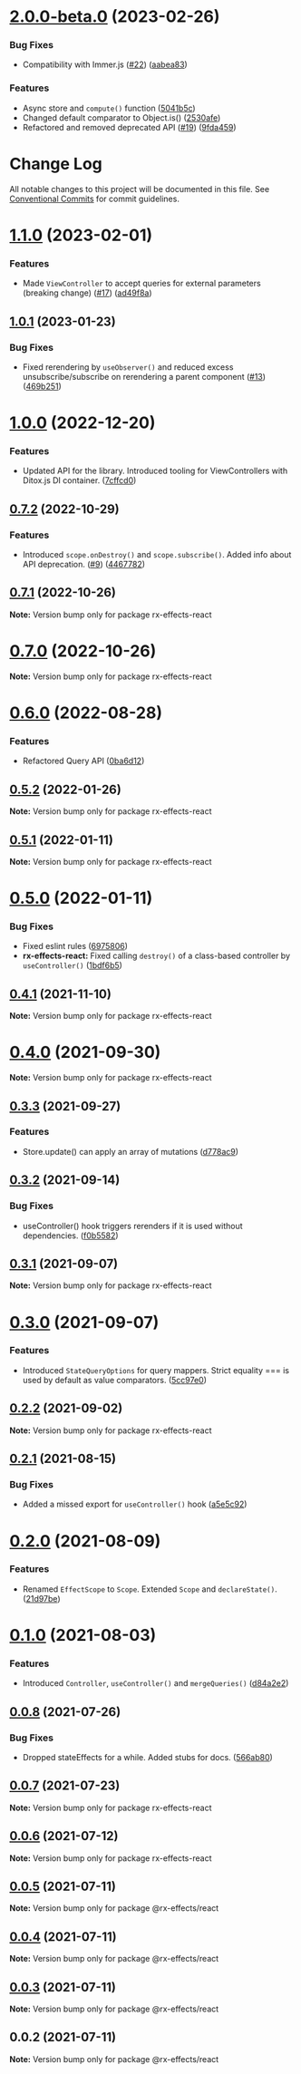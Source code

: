 # [2.0.0-beta.0](https://github.com/mnasyrov/rx-effects/compare/v1.1.0...v2.0.0-beta.0) (2023-02-26)

### Bug Fixes

- Compatibility with Immer.js ([#22](https://github.com/mnasyrov/rx-effects/issues/22)) ([aabea83](https://github.com/mnasyrov/rx-effects/commit/aabea83c6b3b61f9b19a7d0ee0ec39a571ed0bb1))

### Features

- Async store and `compute()` function ([5041b5c](https://github.com/mnasyrov/rx-effects/commit/5041b5cd9fe5fdda58af9e704ed64b419bffcdc4))
- Changed default comparator to Object.is() ([2530afe](https://github.com/mnasyrov/rx-effects/commit/2530afefbf48ab32cd81469bebc5f199d157c200))
- Refactored and removed deprecated API ([#19](https://github.com/mnasyrov/rx-effects/issues/19)) ([9fda459](https://github.com/mnasyrov/rx-effects/commit/9fda4592198262e345e19e7c9b0908b3d8d47962))

# Change Log

All notable changes to this project will be documented in this file.
See [Conventional Commits](https://conventionalcommits.org) for commit guidelines.

# [1.1.0](https://github.com/mnasyrov/rx-effects/compare/v1.0.1...v1.1.0) (2023-02-01)

### Features

- Made `ViewController` to accept queries for external parameters (breaking change) ([#17](https://github.com/mnasyrov/rx-effects/issues/17)) ([ad49f8a](https://github.com/mnasyrov/rx-effects/commit/ad49f8a70eda02a415c37de7de320582f4a91d0e))

## [1.0.1](https://github.com/mnasyrov/rx-effects/compare/v1.0.0...v1.0.1) (2023-01-23)

### Bug Fixes

- Fixed rerendering by `useObserver()` and reduced excess unsubscribe/subscribe on rerendering a parent component ([#13](https://github.com/mnasyrov/rx-effects/issues/13)) ([469b251](https://github.com/mnasyrov/rx-effects/commit/469b251797980b6280eb98d097e1b24747675879))

# [1.0.0](https://github.com/mnasyrov/rx-effects/compare/v0.7.2...v1.0.0) (2022-12-20)

### Features

- Updated API for the library. Introduced tooling for ViewControllers with Ditox.js DI container. ([7cffcd0](https://github.com/mnasyrov/rx-effects/commit/7cffcd03f915337fa27e3b55f30fd1ad0c45a087))

## [0.7.2](https://github.com/mnasyrov/rx-effects/compare/v0.7.1...v0.7.2) (2022-10-29)

### Features

- Introduced `scope.onDestroy()` and `scope.subscribe()`. Added info about API deprecation. ([#9](https://github.com/mnasyrov/rx-effects/issues/9)) ([4467782](https://github.com/mnasyrov/rx-effects/commit/44677829f889aa4fbca12fb467f149cd0fab6869))

## [0.7.1](https://github.com/mnasyrov/rx-effects/compare/v0.7.0...v0.7.1) (2022-10-26)

**Note:** Version bump only for package rx-effects-react

# [0.7.0](https://github.com/mnasyrov/rx-effects/compare/v0.6.0...v0.7.0) (2022-10-26)

**Note:** Version bump only for package rx-effects-react

# [0.6.0](https://github.com/mnasyrov/rx-effects/compare/v0.5.2...v0.6.0) (2022-08-28)

### Features

- Refactored Query API ([0ba6d12](https://github.com/mnasyrov/rx-effects/commit/0ba6d12df5f99cf98f04f130a89be814c90180f8))

## [0.5.2](https://github.com/mnasyrov/rx-effects/compare/v0.5.1...v0.5.2) (2022-01-26)

**Note:** Version bump only for package rx-effects-react

## [0.5.1](https://github.com/mnasyrov/rx-effects/compare/v0.5.0...v0.5.1) (2022-01-11)

**Note:** Version bump only for package rx-effects-react

# [0.5.0](https://github.com/mnasyrov/rx-effects/compare/v0.4.1...v0.5.0) (2022-01-11)

### Bug Fixes

- Fixed eslint rules ([6975806](https://github.com/mnasyrov/rx-effects/commit/69758063de4d9f6b7821b439aad054087df249b9))
- **rx-effects-react:** Fixed calling `destroy()` of a class-based controller by `useController()` ([1bdf6b5](https://github.com/mnasyrov/rx-effects/commit/1bdf6b55df6f41988bf7b481ec2019c97731f127))

## [0.4.1](https://github.com/mnasyrov/rx-effects/compare/v0.4.0...v0.4.1) (2021-11-10)

**Note:** Version bump only for package rx-effects-react

# [0.4.0](https://github.com/mnasyrov/rx-effects/compare/v0.3.3...v0.4.0) (2021-09-30)

**Note:** Version bump only for package rx-effects-react

## [0.3.3](https://github.com/mnasyrov/rx-effects/compare/v0.3.2...v0.3.3) (2021-09-27)

### Features

- Store.update() can apply an array of mutations ([d778ac9](https://github.com/mnasyrov/rx-effects/commit/d778ac99549a9ac1887ea03ab77d5f0fa6527d1f))

## [0.3.2](https://github.com/mnasyrov/rx-effects/compare/v0.3.1...v0.3.2) (2021-09-14)

### Bug Fixes

- useController() hook triggers rerenders if it is used without dependencies. ([f0b5582](https://github.com/mnasyrov/rx-effects/commit/f0b5582b7e801bd86882694d8d7dbb5456ca33bb))

## [0.3.1](https://github.com/mnasyrov/rx-effects/compare/v0.3.0...v0.3.1) (2021-09-07)

**Note:** Version bump only for package rx-effects-react

# [0.3.0](https://github.com/mnasyrov/rx-effects/compare/v0.2.2...v0.3.0) (2021-09-07)

### Features

- Introduced `StateQueryOptions` for query mappers. Strict equality === is used by default as value comparators. ([5cc97e0](https://github.com/mnasyrov/rx-effects/commit/5cc97e0f7ab1623ffbdc133e5bfbe63911d68b56))

## [0.2.2](https://github.com/mnasyrov/rx-effects/compare/v0.2.1...v0.2.2) (2021-09-02)

**Note:** Version bump only for package rx-effects-react

## [0.2.1](https://github.com/mnasyrov/rx-effects/compare/v0.2.0...v0.2.1) (2021-08-15)

### Bug Fixes

- Added a missed export for `useController()` hook ([a5e5c92](https://github.com/mnasyrov/rx-effects/commit/a5e5c92da8a288f44c41dac2cb70c96d788eea38))

# [0.2.0](https://github.com/mnasyrov/rx-effects/compare/v0.1.0...v0.2.0) (2021-08-09)

### Features

- Renamed `EffectScope` to `Scope`. Extended `Scope` and `declareState()`. ([21d97be](https://github.com/mnasyrov/rx-effects/commit/21d97be080897f33f674d461397e8f1e86ac8eef))

# [0.1.0](https://github.com/mnasyrov/rx-effects/compare/v0.0.8...v0.1.0) (2021-08-03)

### Features

- Introduced `Controller`, `useController()` and `mergeQueries()` ([d84a2e2](https://github.com/mnasyrov/rx-effects/commit/d84a2e2b8d1f57ca59e9664004de844a1f8bcf1f))

## [0.0.8](https://github.com/mnasyrov/rx-effects/compare/v0.0.7...v0.0.8) (2021-07-26)

### Bug Fixes

- Dropped stateEffects for a while. Added stubs for docs. ([566ab80](https://github.com/mnasyrov/rx-effects/commit/566ab8085b6e493942bf908e3000097561a14724))

## [0.0.7](https://github.com/mnasyrov/rx-effects/compare/v0.0.6...v0.0.7) (2021-07-23)

**Note:** Version bump only for package rx-effects-react

## [0.0.6](https://github.com/mnasyrov/rx-effects/compare/v0.0.5...v0.0.6) (2021-07-12)

**Note:** Version bump only for package rx-effects-react

## [0.0.5](https://github.com/mnasyrov/rx-effects/compare/v0.0.4...v0.0.5) (2021-07-11)

**Note:** Version bump only for package @rx-effects/react

## [0.0.4](https://github.com/mnasyrov/rx-effects/compare/v0.0.3...v0.0.4) (2021-07-11)

**Note:** Version bump only for package @rx-effects/react

## [0.0.3](https://github.com/mnasyrov/rx-effects/compare/v0.0.2...v0.0.3) (2021-07-11)

**Note:** Version bump only for package @rx-effects/react

## 0.0.2 (2021-07-11)

**Note:** Version bump only for package @rx-effects/react
